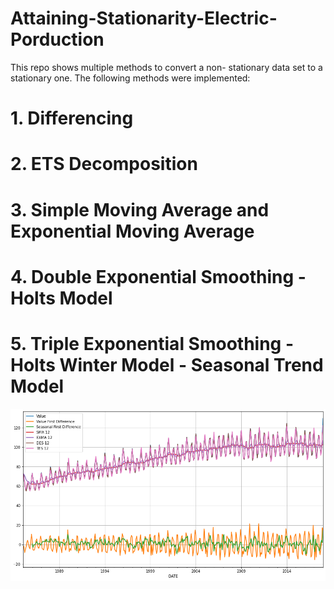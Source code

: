 # Attaining-Stationarity-Electric-Porduction

This repo shows multiple methods to convert a non- stationary data set to a stationary one.
The following methods were implemented:
# 1. Differencing
# 2. ETS Decomposition
# 3. Simple Moving Average and Exponential Moving Average
# 4. Double Exponential Smoothing - Holts Model
# 5. Triple Exponential Smoothing - Holts Winter Model - Seasonal Trend Model


![](Images/Diff-Methods.png)
